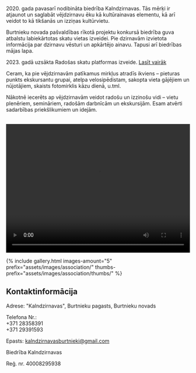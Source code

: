 2020\. gada pavasarī nodibināta biedrība Kalndzirnavas. Tās mērķi ir atjaunot un saglabāt vējdzirnavu ēku kā kultūrainavas elementu, kā arī veidot to kā tikšanās un izziņas kultūrvietu.

Burtnieku novada pašvaldības rīkotā projektu konkursā biedrība guva atbalstu labiekārtotas skatu vietas izveidei. Pie dzirnavām izvietota informācija par dzirnavu vēsturi un apkārtējo ainavu.
Tapusi arī biedrības mājas lapa.

2023\. gadā uzsākta Radošas skatu platformas izveide. <a href="{% post_url 2023-07-28-uzsakti-remontdarbi %}">Lasīt vairāk</a>

Ceram, ka pie vējdzirnavām patīkamus mirkļus atradīs ikviens – pieturas punkts ekskursantu grupai, atelpa velosipēdistam, sakopta vieta gājējiem un nūjotājiem, skaists fotomirklis kāzu dienā, u.tml.

Nākotnē iecerēts ap vējdzirnavām veidot radošu un izzinošu vidi – vietu plenēriem, semināriem, radošām darbnīcām un ekskursijām.
Esam atvērti sadarbības priekšlikumiem un idejām.

<br>

<video width="640" height="352" controls style="max-width: 100%">
    <source src="{{ site.baseurl_root }}/assets/videos/sienazitis.mp4" type="video/mp4">
</video>

{% 
    include gallery.html 
    images-amount="5"
    prefix="assets/images/association/"
    thumbs-prefix="assets/images/association/thumbs/"
%}

## Kontaktinformācija

Adrese: "Kalndzirnavas", Burtnieku pagasts, Burtnieku novads

Telefona Nr.:<br>
+371 28358391<br>
+371 29391593

Epasts: <a href="mailto:kalndzirnavasburtnieki@gmail.com">kalndzirnavasburtnieki@gmail.com</a>

Biedrība Kalndzirnavas

Reģ. nr. 40008295938
